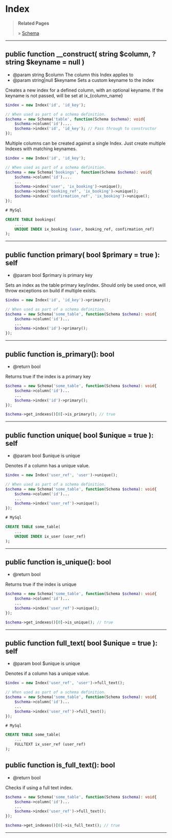 # Index

> **Related Pages**
>
> » [Schema](Schema.md)

***

## public function __construct( string $column, ?string $keyname = null )
* @param string $column The column this Index applies to
* @param string|null $keyname Sets a custom keyname to the index

Creates a new index for a defined column, with an optional keyname. If the keyname is not passed, will be set at ix_{column_name}

```php
$index = new Index('id', 'id_key');

// When used as part of a schema definition.
$schema = new Schema('table', function(Schema $schema): void{
    $schema->column('id')....
    $schema->index('id', 'id_key'); // Pass through to constructor
});
```

Multiple columns can be created against a single Index. Just create multiple Indexes with matching keynames.
```php
$index = new Index('id', 'id_key');

// When used as part of a schema definition.
$schema = new Schema('bookings', function(Schema $schema): void{
    $schema->column('id')....
    ...
    $schema->index('user', 'ix_booking')->unique();
    $schema->index('booking_ref', 'ix_booking')->unique();
    $schema->index('confirmation_ref', 'ix_booking')->unique();
});
```
```sql
# MySql

CREATE TABLE bookings(
    ....
    UNIQUE INDEX ix_booking (user, booking_ref, confirmation_ref)
);
```

***

## public function primary( bool $primary = true ): self
* @param bool $primary  is primary key

Sets an index as the table primary key/index. Should only be used once, will throw exceptions on build if multiple exists.

```php
$index = new Index('id', 'id_key')->primary();

// When used as part of a schema definition.
$schema = new Schema('some_table', function(Schema $schema): void{
    $schema->column('id')...
    ...
    $schema->index('id')->primary();
});
```

***

## public function is_primary(): bool
* @return bool

Returns true if the index is a primary key

```php
$schema = new Schema('some_table', function(Schema $schema): void{
    $schema->column('id')...
    ...
    $schema->index('id')->primary();
});

$schema->get_indexes()[0]->is_primary(); // true
```

***

## public function unique( bool $unique = true ): self
* @param bool $unique  is unique

Denotes if a column has a unique value.

```php
$index = new Index('user_ref', 'user')->unique();

// When used as part of a schema definition.
$schema = new Schema('some_table', function(Schema $schema): void{
    $schema->column('id')...
    ...
    $schema->index('user_ref')->unique();
});
```
```sql
# MySql

CREATE TABLE some_table(
    ...
    UNIQUE INDEX ix_user (user_ref)
);
```

***

## public function is_unique(): bool
* @return bool

Returns true if the index is unique

```php
$schema = new Schema('some_table', function(Schema $schema): void{
    $schema->column('id')...
    ...
    $schema->index('user_ref')->unique();
});

$schema->get_indexes()[0]->is_unique(); // true
```

***

## public function full_text( bool $unique = true ): self
* @param bool $unique  is unique

Denotes if a column has a unique value.

```php
$index = new Index('user_ref', 'user')->full_text();

// When used as part of a schema definition.
$schema = new Schema('some_table', function(Schema $schema): void{
    $schema->column('id')...
    ...
    $schema->index('user_ref')->full_text();
});
```
```sql
# MySql

CREATE TABLE some_table(
    ...
    FULLTEXT ix_user_ref (user_ref)
);
```

## public function is_full_text(): bool
* @return bool

Checks if using a full text index.

```php
$schema = new Schema('some_table', function(Schema $schema): void{
    $schema->column('id')...
    ...
    $schema->index('user_ref')->full_text();
});

$schema->get_indexes()[0]->is_full_text(); // true
```

***